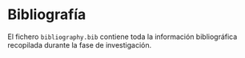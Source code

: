 # Bibliografía

El fichero `bibliography.bib` contiene toda la información bibliográfica recopilada durante la fase de investigación.